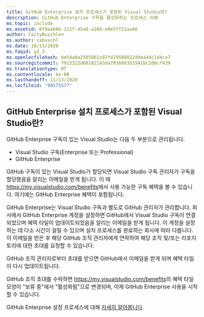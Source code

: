 ```yaml
---
title: GitHub Enterprise 설치 프로세스가 포함된 Visual Studio란?
description: GitHub Enterprise 구독을 활성화하는 프로세스 이해
ms.topic: include
ms.assetid: 6f9aa66b-111f-45a0-a168-e0e5ff21aa46
author: CaityBuschlen
ms.author: cabuschl
ms.date: 10/13/2020
ms.faqid: q3_3
ms.openlocfilehash: be54a8a25058b1c07fd19588022ddea44c1d4ca7
ms.sourcegitcommit: f915322d60182143da7036893d2941bc200cf439
ms.translationtype: HT
ms.contentlocale: ko-KR
ms.lasthandoff: 11/13/2020
ms.locfileid: "94575577"
---
```

## <a name="what-is-the-visual-studio-with-github-enterprise-setup-process"></a>GitHub Enterprise 설치 프로세스가 포함된 Visual Studio란? 

GitHub Enterprise 구독이 있는 Visual Studio는 다음 두 부분으로 관리됩니다.  
- Visual Studio 구독(Enterprise 또는 Professional)  
- GitHub Enterprise  

GitHub 구독이 있는 Visual Studio가 할당되면 Visual Studio 구독 관리자가 구독을 할당했음을 알리는 이메일을 받게 됩니다. 이 때 <https://my.visualstudio.com/benefits>에서 사용 가능한 구독 혜택을 볼 수 있습니다. 여기에는 GitHub Enterprise 혜택이 포함됩니다. 

GitHub Enterprise는 Visual Studio 구독과 별도로 GitHub 관리자가 관리합니다. 회사에서 GitHub Enterprise 계정을 설정하면 GitHub에서 Visual Studio 구독이 연결되었으며 혜택 타일이 업데이트되었음을 알리는 이메일을 받게 됩니다. 이 계정을 설정하는 데 다소 시간이 걸릴 수 있으며 설치 프로세스를 완료하는 회사에 따라 다릅니다. 이 이메일을 받은 후 해당 GitHub 조직 관리자에게 연락하여 해당 조직 및/또는 리포지토리에 대한 초대를 요청할 수 있습니다. 

GitHub 조직 관리자로부터 초대를 받으면 GitHub에서 이메일을 받게 되며 혜택 타일이 다시 업데이트됩니다. 

GitHub 조직 초대를 수락하면 <https://my.visualstudio.com/benefits>의 혜택 타일 모양이 "보류 중"에서 "활성화됨"으로 변경되며, 이제 GitHub Enterprise 사용을 시작할 수 있습니다. 

GitHub Enterprise 설정 프로세스에 대해 [자세히 알아봅니다](https://docs.microsoft.com/visualstudio/subscriptions/access-github). 